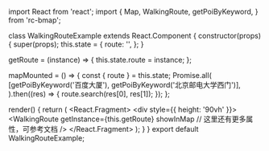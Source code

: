 import React from 'react';
import {
  Map,
  WalkingRoute,
  getPoiByKeyword,
} from 'rc-bmap';

class WalkingRouteExample extends React.Component {
  constructor(props) {
    super(props);
    this.state = {
      route: '',
    };
  }

  getRoute = (instance) => {
    this.state.route = instance;
  };

  mapMounted = () => {
    const { route } = this.state;
    Promise.all(
      [getPoiByKeyword('百度大厦'), getPoiByKeyword('北京邮电大学西门')],
    ).then((res) => {
      route.search(res[0], res[1]);
    });
  };

  render() {
    return (
      <React.Fragment>
        <div style={{ height: '90vh' }}>
          <Map
            ak="WAeVpuoSBH4NswS30GNbCRrlsmdGB5Gv"
            scrollWheelZoom
            mapMounted={this.mapMounted}
          >
            <WalkingRoute
              getInstance={this.getRoute}
              showInMap
            // 这里还有更多属性，可参考文档
            />
          </Map>
        </div>
      </React.Fragment>
    );
  }
}
export default WalkingRouteExample;
